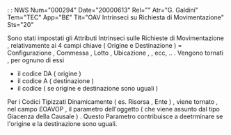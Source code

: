  :  : NWS Num="000294" Date="20000613" Rel="" Atr="G. Galdini" Tem="TEC" App="B£" Tit="OAV Intrinseci su Richiesta di Movimentazione" Sts="20"

Sono stati impostati gli Attributi Intrinseci sulle Richieste di Movimentazione , relativamente ai
4 campi chiave ( Origine e Destinazione )  = Configurazione , Commessa , Lotto , Ubicazione , ,
ecc, .. .
Vengono tornati , per ognuno di essi
   -  il codice DA  ( origine )
   -  il codice A     ( destinazione )
   -  il codice  ( se origine e destinazione sono uguali )

Per i Codici Tipizzati Dinamicamente ( es. Risorsa , Ente ) , viene tornato , nel campo  £OAVOP , il parametro dell'oggetto  ( che viene assunto dal tipo Giacenza della Causale ) .
Questo Parametro contribuisce a deetrminare se l'origine e la destinazione sono uguali.



